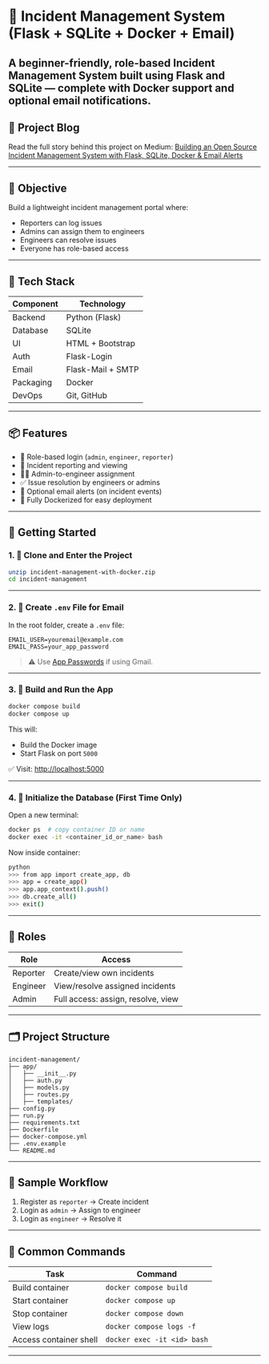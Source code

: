 # 🚨 Incident Management System (Flask + SQLite + Docker + Email)

A beginner-friendly, role-based Incident Management System built using Flask and SQLite — complete with Docker support and optional email notifications.
---

## 📖 Project Blog

Read the full story behind this project on Medium: [Building an Open Source Incident Management System with Flask, SQLite, Docker & Email Alerts](https://medium.com/@vibhavakrishna999/building-an-open-source-incident-management-system-with-flask-sqlite-docker-email-alerts-c57932109a81)


---

## 🎯 Objective

Build a lightweight incident management portal where:
- Reporters can log issues
- Admins can assign them to engineers
- Engineers can resolve issues
- Everyone has role-based access

---

## 🧰 Tech Stack

| Component   | Technology         |
|------------|--------------------|
| Backend    | Python (Flask)     |
| Database   | SQLite             |
| UI         | HTML + Bootstrap   |
| Auth       | Flask-Login        |
| Email      | Flask-Mail + SMTP  |
| Packaging  | Docker             |
| DevOps     | Git, GitHub        |

---

## 📦 Features

- 🔐 Role-based login (`admin`, `engineer`, `reporter`)
- 📝 Incident reporting and viewing
- 🧑‍🔧 Admin-to-engineer assignment
- ✅ Issue resolution by engineers or admins
- 📧 Optional email alerts (on incident events)
- 🐳 Fully Dockerized for easy deployment

---

## 🚀 Getting Started

### 1. 📁 Clone and Enter the Project

```bash
unzip incident-management-with-docker.zip
cd incident-management
```

---

### 2. 📄 Create `.env` File for Email

In the root folder, create a `.env` file:

```env
EMAIL_USER=youremail@example.com
EMAIL_PASS=your_app_password
```

> ⚠️ Use [App Passwords](https://myaccount.google.com/apppasswords) if using Gmail.

---

### 3. 🐳 Build and Run the App

```bash
docker compose build
docker compose up
```

This will:
- Build the Docker image
- Start Flask on port `5000`

✅ Visit: [http://localhost:5000](http://localhost:5000)

---

### 4. 🧱 Initialize the Database (First Time Only)

Open a new terminal:

```bash
docker ps  # copy container ID or name
docker exec -it <container_id_or_name> bash
```

Now inside container:

```bash
python
>>> from app import create_app, db
>>> app = create_app()
>>> app.app_context().push()
>>> db.create_all()
>>> exit()
```

---

## 👥 Roles

| Role     | Access                            |
|----------|-----------------------------------|
| Reporter | Create/view own incidents         |
| Engineer | View/resolve assigned incidents   |
| Admin    | Full access: assign, resolve, view|

---

## 🗂 Project Structure

```
incident-management/
├── app/
│   ├── __init__.py
│   ├── auth.py
│   ├── models.py
│   ├── routes.py
│   ├── templates/
├── config.py
├── run.py
├── requirements.txt
├── Dockerfile
├── docker-compose.yml
├── .env.example
└── README.md
```

---

## 🧪 Sample Workflow

1. Register as `reporter` → Create incident
2. Login as `admin` → Assign to engineer
3. Login as `engineer` → Resolve it

---

## 🔧 Common Commands

| Task                     | Command                   |
|--------------------------|---------------------------|
| Build container          | `docker compose build`     |
| Start container          | `docker compose up`        |
| Stop container           | `docker compose down`      |
| View logs                | `docker compose logs -f`   |
| Access container shell   | `docker exec -it <id> bash`|


---
